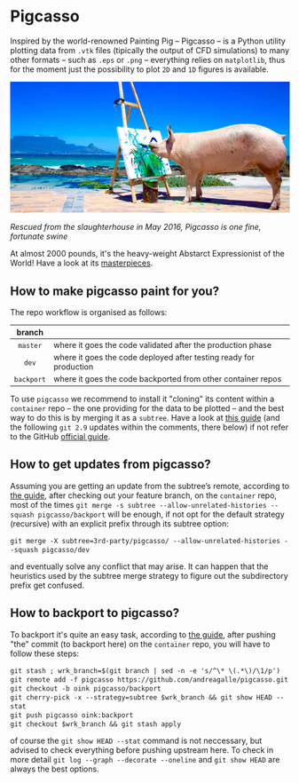 # Pigcasso

Inspired by the world-renowned Painting Pig &ndash; Pigcasso &ndash; is a Python utility plotting data from `.vtk` files (tipically the output of CFD simulations) to many other formats &ndash; such as `.eps` or `.png` &ndash; everything relies on `matplotlib`, thus for the moment just the possibility to plot `2D` and `1D` figures is available.

<img src="doc/gallery/pigcasso.jpg" alt="drawing" width="1000"/>

*Rescued from the slaughterhouse in May 2016, Pigcasso is one fine, fortunate swine* <!-- taken from here: https://www.vegangame.it/storie-di-animali/pigcasso-la-maialina-dallestro-creativo -->

At almost 2000 pounds, it's the heavy-weight Abstarct Expressionist of the World! Have a look at its [masterpieces](https://pigcasso.myshopify.com).

## How to make pigcasso paint for you?

The repo workflow is organised as follows:

| branch        | |
| :-------------: |-------------| 
| `master` | where it goes the code validated after the production phase | 
| `dev` | where it goes the code deployed after testing ready for production | 
| `backport` | where it goes the code backported from other container repos | 

To use `pigcasso` we recommend to install it "cloning" its content within a `container` repo &ndash; the one providing for the data to be plotted &ndash; and the best way to do this is by merging it as a `subtree`. Have a look at [this guide](https://medium.com/@porteneuve/mastering-git-subtrees-943d29a798ec) (and the following `git 2.9` updates within the comments, there below) if not refer to the GitHub [official guide](https://help.github.com/en/github/using-git/about-git-subtree-merges).

## How to get updates from pigcasso?

Assuming you are getting an update from the subtree’s remote, according to [the guide](https://medium.com/@porteneuve/mastering-git-subtrees-943d29a798ec), after checking out your feature branch, on the `container` repo, most of the times `git merge -s subtree --allow-unrelated-histories --squash pigcasso/backport` will be enough, if not opt for the default strategy (recursive) with an explicit prefix through its subtree option:
```
git merge -X subtree=3rd-party/pigcasso/ --allow-unrelated-histories --squash pigcasso/dev
``` 
and eventually solve any conflict that may arise. It can happen that the heuristics used by the subtree merge strategy to figure out the subdirectory prefix get confused.

## How to backport to pigcasso?

To backport it's quite an easy task, according to [the guide](https://medium.com/@porteneuve/mastering-git-subtrees-943d29a798ec), after pushing "the" commit (to backport here) on the `container` repo, you will have to follow these steps:
```
git stash ; wrk_branch=$(git branch | sed -n -e 's/^\* \(.*\)/\1/p')
git remote add -f pigcasso https://github.com/andreagalle/pigcasso.git
git checkout -b oink pigcasso/backport
git cherry-pick -x --strategy=subtree $wrk_branch && git show HEAD --stat
git push pigcasso oink:backport
git checkout $wrk_branch && git stash apply
```
of course the `git show HEAD --stat` command is not neccessary, but advised to check everything before pushing upstream here. To check in more detail `git log --graph --decorate --oneline` and `git show HEAD` are always the best options.

